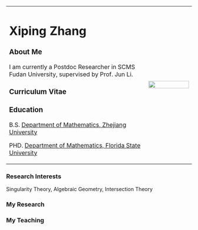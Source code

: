 
<table border="0">
  <tr>
    <td width="75%">
      <h1>Xiping Zhang</h1>
      <h3>
        <a>About Me</a>
       </h3>
      <p>
 I am currently a Postdoc Researcher in SCMS Fudan University, supervised by Prof. Jun Li.
     </p>
  <h3>
<a>Curriculum Vitae</a>
</h3>
<h3>
Education
</h3> 
<p>B.S. <a href="http://www.math.zju.edu.cn/">Department of Mathematics, Zhejiang University</a>
</p>
<p>
PHD. <a href="http://www.math.fsu.edu/">Department of Mathematics, Florida State University</a>
</p>
</td>
 
 <td width="25%">
      <img src="16_0315_(263).jpg" width="100%">    
    </td>
  </tr>
</table>


<h3>
<a>Research Interests</a>
</h3>
<p>
Singularity Theory, Algebraic Geometry, Intersection Theory
</p>
 <h3>
<a>My Research</a>
</h3>
<h3>
<a>My Teaching</a>
</h3>


 
 

 


